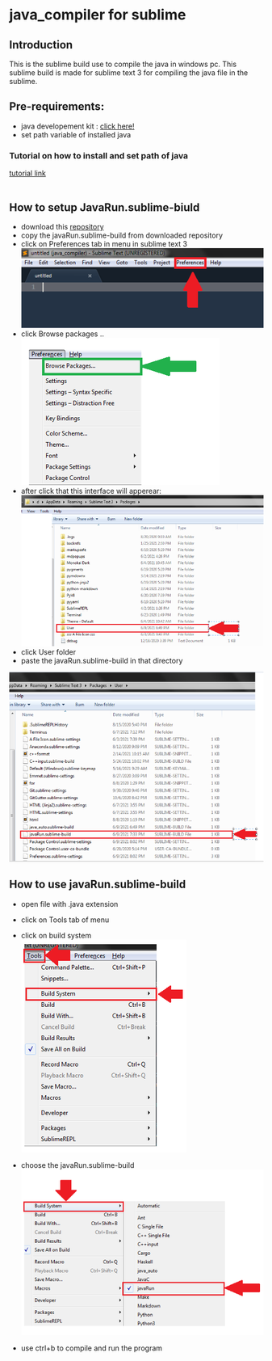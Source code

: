 # java_compiler for sublime

## Introduction

This is the sublime build use to compile the java in windows pc. This sublime build is made for sublime text 3 for compiling the java file in the sublime.

## Pre-requirements:

- java developement kit : [click here!](https://www.oracle.com/java/technologies/javase-downloads.html)<br>
- set path variable of installed java<br>

### Tutorial on how to install and set path of java
[tutorial link](https://youtu.be/IJ-PJbvJBGs)
<br><br>

## How to setup JavaRun.sublime-biuld

- download this [repository](https://github.com/RohilPrajapati/java_compiler)
- copy the javaRun.sublime-build from downloaded repository
- click on Preferences tab in menu in sublime text 3<br>
    <img src="image(ss)/preferences.PNG">
- click Browse packages ..<br>
    <img src="image(ss)/browsepackage.png">
- after click that this interface will apperear:<br>
    <img src="image(ss)/browsepackageafter.png">
- click User folder
- paste the javaRun.sublime-build in that directory
 <img src="image(ss)/insideuser.PNG">

## How to use javaRun.sublime-build

- open file with .java extension
- click on Tools tab of menu
- click on build system <br>
    <img src="image(ss)/buildsystem.png">

- choose the javaRun.sublime-build <br>
    <img src="image(ss)/javaRun.png">
- use ctrl+b to compile and run the program

